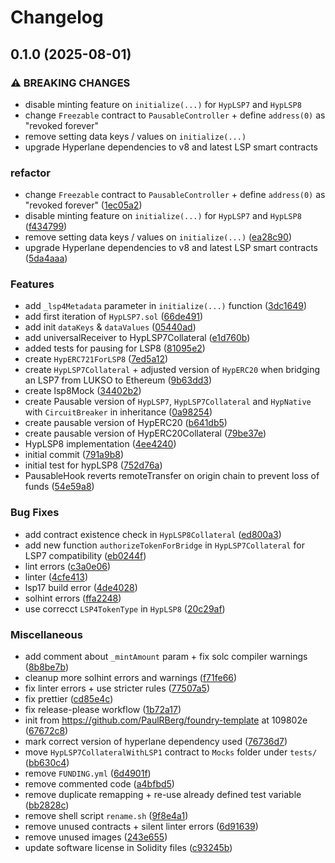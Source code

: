 # Changelog

## 0.1.0 (2025-08-01)


### ⚠ BREAKING CHANGES

* disable minting feature on `initialize(...)` for `HypLSP7` and `HypLSP8`
* change `Freezable` contract to `PausableController` + define `address(0)` as "revoked forever"
* remove setting data keys / values on `initialize(...)`
* upgrade Hyperlane dependencies to v8 and latest LSP smart contracts

### refactor

* change `Freezable` contract to `PausableController` + define `address(0)` as "revoked forever" ([1ec05a2](https://github.com/lukso-network/lsp-bridge-HypLSP7/commit/1ec05a21ba8918408499e4082812ae587f8f4758))
* disable minting feature on `initialize(...)` for `HypLSP7` and `HypLSP8` ([f434799](https://github.com/lukso-network/lsp-bridge-HypLSP7/commit/f4347993b31c02a460cbcddd1b3a09c0d3412e72))
* remove setting data keys / values on `initialize(...)` ([ea28c90](https://github.com/lukso-network/lsp-bridge-HypLSP7/commit/ea28c9016f6c319f45be20d2658dc93c69a52965))
* upgrade Hyperlane dependencies to v8 and latest LSP smart contracts ([5da4aaa](https://github.com/lukso-network/lsp-bridge-HypLSP7/commit/5da4aaa479f702f1e84ed531a4f7c20e1a06967e))


### Features

* add `_lsp4Metadata` parameter in `initialize(...)` function ([3dc1649](https://github.com/lukso-network/lsp-bridge-HypLSP7/commit/3dc1649e69102ffceb6ca6c71d05a5e3d03805d6))
* add first iteration of `HypLSP7.sol` ([66de491](https://github.com/lukso-network/lsp-bridge-HypLSP7/commit/66de491fa4d83260867214e02a520996ea678a8f))
* add init `dataKeys` & `dataValues` ([05440ad](https://github.com/lukso-network/lsp-bridge-HypLSP7/commit/05440ad53601c60669669b193c7b95f49c40d0d1))
* add universalReceiver to HypLSP7Collateral ([e1d760b](https://github.com/lukso-network/lsp-bridge-HypLSP7/commit/e1d760b0518845c34fa516d0d0a792c0ba843226))
* added tests for pausing for LSP8 ([81095e2](https://github.com/lukso-network/lsp-bridge-HypLSP7/commit/81095e27fa910caaa1760180df40dc967ec53d24))
* create `HypERC721ForLSP8` ([7ed5a12](https://github.com/lukso-network/lsp-bridge-HypLSP7/commit/7ed5a1212b1cd37acc3d6b6d18eaa7304522b1b1))
* create `HypLSP7Collateral` + adjusted version of `HypERC20` when bridging an LSP7 from LUKSO to Ethereum ([9b63dd3](https://github.com/lukso-network/lsp-bridge-HypLSP7/commit/9b63dd32fa2f7b22df64d29e4bfddd2feca7c520))
* create lsp8Mock ([34402b2](https://github.com/lukso-network/lsp-bridge-HypLSP7/commit/34402b2e6f8d98f9afba9d2efc0f8d06c8a1b0c8))
* create Pausable version of `HypLSP7`, `HypLSP7Collateral` and `HypNative` with `CircuitBreaker` in inheritance ([0a98254](https://github.com/lukso-network/lsp-bridge-HypLSP7/commit/0a9825440295c72a74d89572cb6c47b7b93c545b))
* create pausable version of HypERC20 ([b641db5](https://github.com/lukso-network/lsp-bridge-HypLSP7/commit/b641db595cc29b01645d064a6f892e51e67e7d8d))
* create pausable version of HypERC20Collateral ([79be37e](https://github.com/lukso-network/lsp-bridge-HypLSP7/commit/79be37ecb10ea2236a145ec681ea92a36e81065e))
* HypLSP8 implementation ([4ee4240](https://github.com/lukso-network/lsp-bridge-HypLSP7/commit/4ee424059a1cd27b37559c682786bc660da57347))
* initial commit ([791a9b8](https://github.com/lukso-network/lsp-bridge-HypLSP7/commit/791a9b815245877769d170a77bfb64ccb2dd960b))
* initial test for hypLSP8 ([752d76a](https://github.com/lukso-network/lsp-bridge-HypLSP7/commit/752d76a5ee48919b0ca0eb7ed9264f2c0f9a6167))
* PausableHook reverts remoteTransfer on origin chain to prevent loss of funds ([54e59a8](https://github.com/lukso-network/lsp-bridge-HypLSP7/commit/54e59a8e5b4addd32abaf515b346fa2891e549f5))


### Bug Fixes

* add contract existence check in `HypLSP8Collateral` ([ed800a3](https://github.com/lukso-network/lsp-bridge-HypLSP7/commit/ed800a35fa086b8c9ee67be14f683305a022c60a))
* add new function `authorizeTokenForBridge` in `HypLSP7Collateral` for LSP7 compatibility ([eb0244f](https://github.com/lukso-network/lsp-bridge-HypLSP7/commit/eb0244fa6210fac64ed599350d87518f7514f43e))
* lint errors ([c3a0e06](https://github.com/lukso-network/lsp-bridge-HypLSP7/commit/c3a0e06a0084a198a57b92e9a7f8c648a8eb0cab))
* linter ([4cfe413](https://github.com/lukso-network/lsp-bridge-HypLSP7/commit/4cfe41381884d8169e73461e7a90befe5c675ce2))
* lsp17 build error ([4de4028](https://github.com/lukso-network/lsp-bridge-HypLSP7/commit/4de4028be2571327ee108ecf68c1d8521471dc6b))
* solhint errors ([ffa2248](https://github.com/lukso-network/lsp-bridge-HypLSP7/commit/ffa22482526b8617de8d5d79cd8a1e7600a135fe))
* use correcct `LSP4TokenType` in `HypLSP8` ([20c29af](https://github.com/lukso-network/lsp-bridge-HypLSP7/commit/20c29afe9bc259d5aa6d145b45adc355ee6ab668))


### Miscellaneous

* add comment about `_mintAmount` param + fix solc compiler warnings ([8b8be7b](https://github.com/lukso-network/lsp-bridge-HypLSP7/commit/8b8be7bd210516c61ded639ca90becf89ab99994))
* cleanup more solhint errors and warnings ([f71fe66](https://github.com/lukso-network/lsp-bridge-HypLSP7/commit/f71fe666ee7aeada39a2385dae251a96524a6bb6))
* fix linter errors + use stricter rules ([77507a5](https://github.com/lukso-network/lsp-bridge-HypLSP7/commit/77507a5f53afc6515ca0f6de4bcb3fbb89bbaf9a))
* fix prettier ([cd85e4c](https://github.com/lukso-network/lsp-bridge-HypLSP7/commit/cd85e4c5af53e6d44f4ca4df61565f7cc0a5c5bd))
* fix release-please workflow ([1b72a17](https://github.com/lukso-network/lsp-bridge-HypLSP7/commit/1b72a1764504d1e090648f40dc3e056b01b431e2))
* init from https://github.com/PaulRBerg/foundry-template at 109802e ([67672c8](https://github.com/lukso-network/lsp-bridge-HypLSP7/commit/67672c83c7cdfb72301b81a3ba69592d0f03e4be))
* mark correct version of hyperlane dependency used ([76736d7](https://github.com/lukso-network/lsp-bridge-HypLSP7/commit/76736d724618cf348e712e02aac0a0a48e5d4a53))
* move `HypLSP7CollateralWithLSP1` contract to `Mocks` folder under `tests/` ([bb630c4](https://github.com/lukso-network/lsp-bridge-HypLSP7/commit/bb630c475ef3d0bc3b7ccbc6f70bdb0383bda3cc))
* remove `FUNDING.yml` ([6d4901f](https://github.com/lukso-network/lsp-bridge-HypLSP7/commit/6d4901fa05172c7d7f3771aeffdeb369027ec8e1))
* remove commented code ([a4bfbd5](https://github.com/lukso-network/lsp-bridge-HypLSP7/commit/a4bfbd5e2c605ebd800f19c4228d5bb7ac27454f))
* remove duplicate remapping + re-use already defined test variable ([bb2828c](https://github.com/lukso-network/lsp-bridge-HypLSP7/commit/bb2828c55bae99652e757da19aea956224cc6764))
* remove shell script `rename.sh` ([9f8e4a1](https://github.com/lukso-network/lsp-bridge-HypLSP7/commit/9f8e4a15d76b19ee56c565a4f64a0641f231bdb6))
* remove unused contracts + silent linter errors ([6d91639](https://github.com/lukso-network/lsp-bridge-HypLSP7/commit/6d916394747600c031f6c4740b20c077fa605686))
* remove unused images ([243e655](https://github.com/lukso-network/lsp-bridge-HypLSP7/commit/243e655b25934073f9eacd2521311f455093f5d7))
* update software license in Solidity files ([c93245b](https://github.com/lukso-network/lsp-bridge-HypLSP7/commit/c93245b0dcddb6caf6b964ab79d0c4559657feec))
